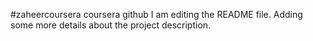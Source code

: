 #zaheercoursera
coursera github
I am editing the README file. Adding some more details about the project description.
